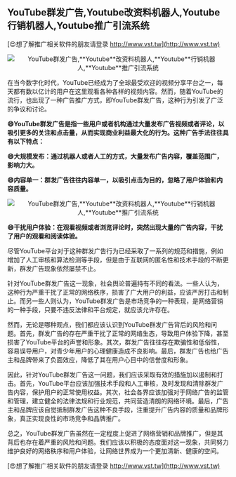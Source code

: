 ## **YouTube群发广告,**Youtube**改资料机器人,**Youtube**行销机器人,**Youtube**推广引流系统**

[😍想了解推广相关软件的朋友请登录 http://www.vst.tw](http://www.vst.tw)

 <center><img src="https://vst.tw/MP4/tuiguang/png/3.png" alt="YouTube群发广告,**Youtube**改资料机器人,**Youtube**行销机器人,**Youtube**推广引流系统"></center>

在当今数字化时代，YouTube已经成为了全球最受欢迎的视频分享平台之一，每天都有数以亿计的用户在这里观看各种各样的视频内容。然而，随着YouTube的流行，也出现了一种广告推广方式，即YouTube群发广告，这种行为引发了广泛的争议和讨论。

**😄YouTube群发广告是指一些用户或者机构通过大量发布广告视频或者评论，以吸引更多的关注和点击量，从而实现商业利益最大化的行为。这种广告手法往往具有以下特点：**

**😄大规模发布：通过机器人或者人工的方式，大量发布广告内容，覆盖范围广，影响力大。**

**😄内容单一：群发广告往往内容单一，以吸引点击为目的，忽略了用户体验和内容质量。**

 <center><img src="https://vst.tw/MP4/tuiguang/png/8.png" alt="YouTube群发广告,**Youtube**改资料机器人,**Youtube**行销机器人,**Youtube**推广引流系统"></center>

**😄干扰用户体验：在观看视频或者浏览评论时，突然出现大量的广告内容，干扰了用户的观看和阅读体验。**

尽管YouTube平台对于这种群发广告行为已经采取了一系列的规范和措施，例如增加了人工审核和算法检测等手段，但是由于互联网的匿名性和技术手段的不断更新，群发广告现象依然屡禁不止。

针对YouTube群发广告这一现象，社会舆论普遍持有不同的看法。一些人认为，这种行为严重干扰了正常的网络秩序，损害了广大用户的利益，应该严厉打击和制止。而另一些人则认为，YouTube群发广告是市场竞争的一种表现，是网络营销的一种手段，只要不违反法律和平台规定，就应该允许存在。

然而，无论是哪种观点，我们都应该认识到YouTube群发广告背后的风险和问题。首先，群发广告的存在严重干扰了正常的网络生态，导致用户体验下降，甚至损害了YouTube平台的声誉和形象。其次，群发广告往往存在欺骗性和低俗性，容易误导用户，对青少年用户的心理健康造成不良影响。最后，群发广告也给广告主和品牌带来了负面效应，降低了其在用户心目中的信誉度和形象。

因此，针对YouTube群发广告这一问题，我们应该采取有效的措施加以遏制和打击。首先，YouTube平台应该加强技术手段和人工审核，及时发现和清除群发广告内容，保护用户的正常使用权益。其次，社会各界应该加强对于网络广告的监管和管理，建立健全的法律法规和行业规范，共同营造清朗的网络环境。最后，广告主和品牌应该自觉抵制群发广告这种不良手段，注重提升广告内容的质量和品牌形象，真正实现良性的市场竞争和品牌推广。

总之，YouTube群发广告虽然在一定程度上促进了网络营销和品牌推广，但是其背后也存在着严重的风险和问题。我们应该以积极的态度面对这一现象，共同努力维护良好的网络秩序和用户体验，让网络世界成为一个更加清新、健康的空间。

[😍想了解推广相关软件的朋友请登录 http://www.vst.tw](http://www.vst.tw)



